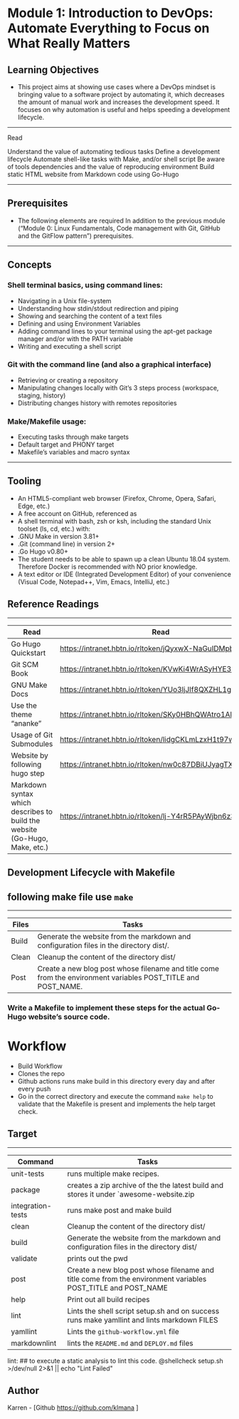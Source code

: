 # Module 1: Introduction to DevOps: Automate Everything to Focus on What Really Matters

## Learning Objectives

* This project aims at showing use cases where a DevOps mindset is bringing value to a software project by automating it, which decreases the amount of manual work and increases the development speed. It focuses on why automation is useful and helps speeding a development lifecycle.

---
Read

Understand the value of automating tedious tasks
Define a development lifecycle
Automate shell-like tasks with Make, and/or shell script
Be aware of tools dependencies and the value of reproducing environment
Build static HTML website from Markdown code using Go-Hugo

---
## Prerequisites

* The following elements are required In addition to the previous module (“Module 0: Linux Fundamentals, Code management with Git, GitHub and the GitFlow pattern”) prerequisites.

---
## Concepts

### Shell terminal basics, using command lines:
* Navigating in a Unix file-system
* Understanding how stdin/stdout redirection and piping
* Showing and searching the content of a text files
* Defining and using Environment Variables
* Adding command lines to your terminal using the apt-get package manager and/or with the PATH variable
* Writing and executing a shell script

### Git with the command line (and also a graphical interface)
* Retrieving or creating a repository
* Manipulating changes locally with Git’s 3 steps process (workspace, staging, history)
* Distributing changes history with remotes repositories

### Make/Makefile usage:
* Executing tasks through make targets
* Default target and PHONY target
* Makefile’s variables and macro syntax

---
## Tooling

* An HTML5-compliant web browser (Firefox, Chrome, Opera, Safari, Edge, etc.)
* A free account on GitHub, referenced as <GitHub Handle>
* A shell terminal with bash, zsh or ksh, including the standard Unix toolset (ls, cd, etc.) with:
* .GNU Make in version 3.81+
* .Git (command line) in version 2+
* .Go Hugo v0.80+
* The student needs to be able to spawn up a clean Ubuntu 18.04 system. Therefore Docker is recommended with NO prior knowledge.
* A text editor or IDE (Integrated Development Editor) of your convenience (Visual Code, Notepad++, Vim, Emacs, IntelliJ, etc.)


## Reference Readings
---
Read|Read
---|---
Go Hugo Quickstart | https://intranet.hbtn.io/rltoken/jQyxwX-NaGuIDMpbklREZQ
Git SCM Book | https://intranet.hbtn.io/rltoken/KVwKi4WrASyHYE3BGnsbzg
GNU Make Docs | https://intranet.hbtn.io/rltoken/YUo3ljJIf8QXZHL1gXPuEQ
Use the theme “ananke” | https://intranet.hbtn.io/rltoken/SKy0HBhQWAtro1AlK8FVug
Usage of Git Submodules | https://intranet.hbtn.io/rltoken/lidgCKLmLzxH1t97w6IaSA
Website by following hugo step | https://intranet.hbtn.io/rltoken/nw0c87DBiUJyagTXw9z4Ig
Markdown syntax which describes to build the website (Go-Hugo, Make, etc.) | https://intranet.hbtn.io/rltoken/lj-Y4rR5PAyWjbn6z39_QA

##  Development Lifecycle with Makefile
## following make file use `make` <command>
---
Files|Tasks
---|---
Build | Generate the website from the markdown and configuration files in the directory dist/.
Clean | Cleanup the content of the directory dist/
Post | Create a new blog post whose filename and title come from the environment variables POST_TITLE and POST_NAME.
### Write a Makefile to implement these steps for the actual Go-Hugo website’s source code.

# Workflow 
* Build Workflow 
* Clones the repo
* Github actions runs make build in this directory every day and after every push
* Go in the correct directory and execute the command `make help` to validate that the Makefile is present and implements the help target check.

## Target
---
 Command  | Tasks 
 ---|---
unit-tests | runs multiple make recipes.
package | creates a zip archive of the the latest build and stores it under `awesome-website.zip
integration-tests | runs make post and make build
clean | Cleanup the content of the directory dist/
build | Generate the website from the markdown and configuration files in the directory dist/
validate | prints out the pwd
post | Create a new blog post whose filename and title come from the environment variables POST_TITLE and POST_NAME
help | Print out all build recipes
lint | Lints the shell script setup.sh and on success runs make yamllint and lints markdown FILES
yamllint | Lints the `github-workflow.yml` file
markdownlint | lints the `README.md` and `DEPLOY.md` files
lint: ## to execute a static analysis to lint this code.
@shellcheck setup.sh >/dev/null 2>&1 || echo "Lint Failed"

## Author
Karren - [Github https://github.com/klmana ]